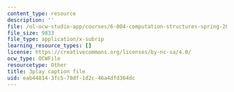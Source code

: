 ```yaml
---
content_type: resource
description: ''
file: /ol-ocw-studio-app/courses/6-004-computation-structures-spring-2017/eab448143fc578df1d2c46a4dfd364dc_MpJe7SMzi0E.srt
file_size: 9833
file_type: application/x-subrip
learning_resource_types: []
license: https://creativecommons.org/licenses/by-nc-sa/4.0/
ocw_type: OCWFile
resourcetype: Other
title: 3play caption file
uid: eab44814-3fc5-78df-1d2c-46a4dfd364dc
---
```

